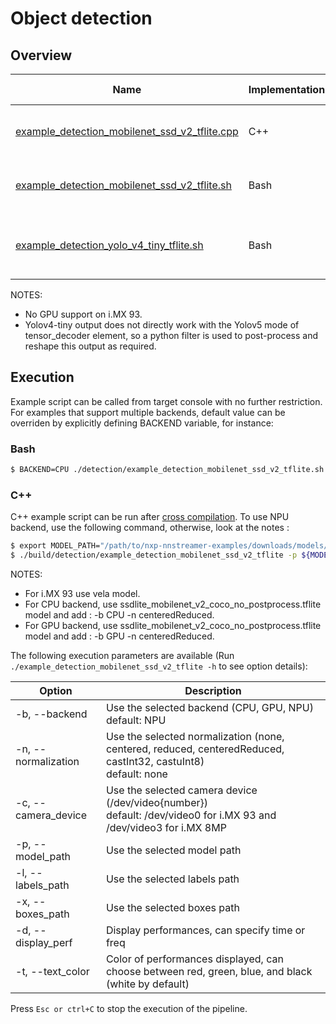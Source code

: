 # Object detection

## Overview
Name | Implementation | Platforms | Model | ML engine | Backend | Features
--- | --- | --- | --- | --- | --- | ---
[example_detection_mobilenet_ssd_v2_tflite.cpp](./cpp/example_detection_mobilenet_ssd_v2_tflite.cpp) | C++ | i.MX 8M Plus <br> i.MX 93 | mobilenet_ssd_v2 | TFLite | NPU (default)<br>GPU<br>CPU<br> | camera<br>gst-launch<br>
[example_detection_mobilenet_ssd_v2_tflite.sh](./example_detection_mobilenet_ssd_v2_tflite.sh) | Bash | i.MX 8M Plus <br> i.MX 93 | mobilenet_ssd_v2 | TFLite | NPU (default)<br>GPU<br>CPU<br> | camera<br>gst-launch<br>
[example_detection_yolo_v4_tiny_tflite.sh](./example_detection_yolo_v4_tiny_tflite.sh) | Bash | i.MX 8M Plus <br> i.MX 93 | yolov4_tiny | TFLite | NPU (default)<br>CPU<br> | camera<br>gst-launch<br>[custom python tensor_filter](./postprocess_yolov4_tiny.py)

NOTES:
* No GPU support on i.MX 93.
* Yolov4-tiny output does not directly work with the Yolov5 mode of tensor_decoder element, so a python filter is used to post-process and reshape this output as required.
 
## Execution 
Example script can be called from target console with no further restriction. For examples that support multiple backends, default value can be overriden by explicitly defining BACKEND variable, for instance:
### Bash
```bash
$ BACKEND=CPU ./detection/example_detection_mobilenet_ssd_v2_tflite.sh
```
### C++
C++ example script can be run after [cross compilation](../). To use NPU backend, use the following command, otherwise, look at the notes :
```bash
$ export MODEL_PATH="/path/to/nxp-nnstreamer-examples/downloads/models/detection"
$ ./build/detection/example_detection_mobilenet_ssd_v2_tflite -p ${MODEL_PATH}/ssdlite_mobilenet_v2_coco_quant_uint8_float32_no_postprocess.tflite -l ${MODEL_PATH}/coco_labels_list.txt -x ${MODEL_PATH}/box_priors.txt
```
NOTES:
* For i.MX 93 use vela model.
* For CPU backend, use ssdlite_mobilenet_v2_coco_no_postprocess.tflite model and add : -b CPU -n centeredReduced.
* For GPU backend, use ssdlite_mobilenet_v2_coco_no_postprocess.tflite model and add : -b GPU -n centeredReduced.

The following execution parameters are available (Run ``` ./example_detection_mobilenet_ssd_v2_tflite -h``` to see option details):

Option | Description
--- | ---
-b, --backend | Use the selected backend (CPU, GPU, NPU)<br> default: NPU
-n, --normalization | Use the selected normalization (none, centered, reduced, centeredReduced, castInt32, castuInt8)<br> default: none
-c, --camera_device | Use the selected camera device (/dev/video{number})<br>default: /dev/video0 for i.MX 93 and /dev/video3 for i.MX 8MP
-p, --model_path | Use the selected model path
-l, --labels_path | Use the selected labels path
-x, --boxes_path | Use the selected boxes path
-d, --display_perf |Display performances, can specify time or freq
-t, --text_color | Color of performances displayed, can choose between red, green, blue, and black (white by default)

Press ```Esc or ctrl+C``` to stop the execution of the pipeline.
